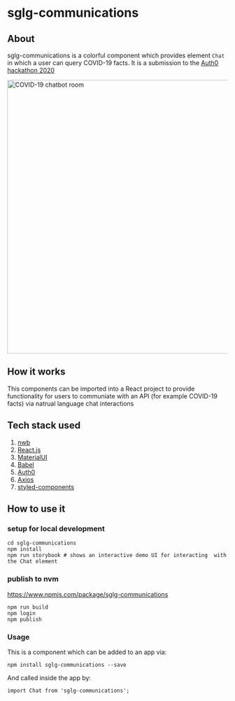 # sglg-communications

## About

sglg-communications is a colorful component which provides element `Chat` in which a user can query COVID-19 facts. It is a submission to the [Auth0 hackathon 2020](https://auth0.devpost.com/rules)

<img width="626" alt="COVID-19 chatbot room" src="https://user-images.githubusercontent.com/32281133/89733187-9efa0380-da08-11ea-9d68-c18a6c8e8845.png">

## How it works

This components can be imported into a React project to provide functionality for users to communiate with an API (for example COVID-19 facts) via natrual language chat interactions

## Tech stack used

1. [nwb](https://www.npmjs.com/package/nwb)
1. [React.js](https://reactjs.org/)
1. [MaterialUI](https://material-ui.com/)
1. [Babel](https://babeljs.io/)
1. [Auth0](https://manage.auth0.com/dashboard/us/sglg/)
1. [Axios](https://www.npmjs.com/package/axios)
1. [styled-components](https://styled-components.com/)


## How to use it 

### setup for local development

```
cd sglg-communications
npm install
npm run storybook # shows an interactive demo UI for interacting  with the Chat element
```

### publish to nvm

https://www.npmjs.com/package/sglg-communications

```
npm run build 
npm login
npm publish
```

### Usage

This is a component which can be added to an app via:

`npm install sglg-communications --save`

And called inside the app by:

`import Chat from 'sglg-communications';`
